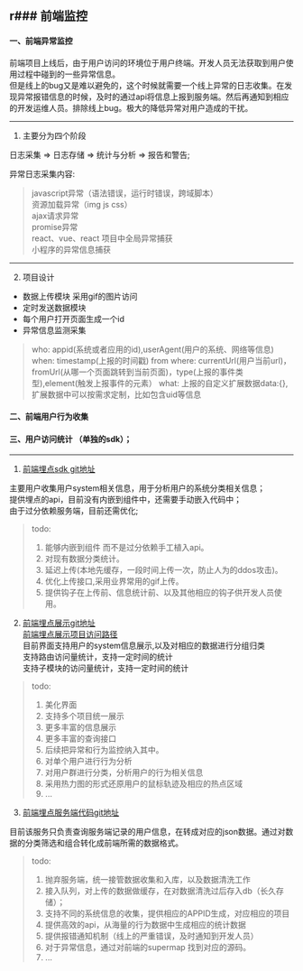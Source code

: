 r### 前端监控 
---

#### 一、前端异常监控
前端项目上线后，由于用户访问的环境位于用户终端。开发人员无法获取到用户使用过程中碰到的一些异常信息。  
但是线上的bug又是难以避免的，这个时候就需要一个线上异常的日志收集。在发现异常报错信息的时候，及时的通过api将信息上报到服务端。然后再通知到相应的开发运维人员。排除线上bug。极大的降低异常对用户造成的干扰。

---
1. 主要分为四个阶段  

日志采集 => 日志存储 => 统计与分析 => 报告和警告;  

异常日志采集内容:
> javascript异常（语法错误，运行时错误，跨域脚本）  
> 资源加载异常（img js css）  
> ajax请求异常  
> promise异常  
> react、vue、react 项目中全局异常捕获  
> 小程序的异常信息捕获

---
2. 项目设计

- 数据上传模块 采用gif的图片访问
- 定时发送数据模块
- 每个用户打开页面生成一个id
- 异常信息监测采集
> who: appid(系统或者应用的id),userAgent(用户的系统、网络等信息)
> when: timestamp(上报的时间戳)
> from where: currentUrl(用户当前url)，fromUrl(从哪一个页面跳转到当前页面)，type(上报的事件类型),element(触发上报事件的元素）
> what: 上报的自定义扩展数据data:{},扩展数据中可以按需求定制，比如包含uid等信息

 

#### 二、前端用户行为收集




#### 三、用户访问统计 （单独的sdk）；
---

1. [前端埋点sdk git地址](https://code.aliyun.com/gzshili/web-point-sdk)

主要用户收集用户system相关信息，用于分析用户的系统分类相关信息；<br>
提供埋点的api，目前没有内嵌到组件中，还需要手动嵌入代码中；<br>
由于过分依赖服务端，目前还需优化;<br>

> todo:
> 1. 能够内嵌到组件 而不是过分依赖手工植入api。
> 2. 对现有数据分类统计。
> 3. 延迟上传(本地先缓存，一段时间上传一次，防止人为的ddos攻击)。
> 4. 优化上传接口,采用业界常用的gif上传。
> 5. 提供钩子在上传前、信息统计前、以及其他相应的钩子供开发人员使用。

2. [前端埋点展示git地址](https://code.aliyun.com/gzshili/web-point-operate.git)  
   [前端埋点展示项目访问路径](http://222.222.222.125/summary/#/hlxj/userInfo)  
目前界面支持用户的system信息展示,以及对相应的数据进行分组归类  
支持路由访问量统计，支持一定时间的统计  
支持子模块的访问量统计，支持一定时间的统计  

> todo:
> 1. 美化界面
> 2. 支持多个项目统一展示
> 3. 更多丰富的信息展示
> 4. 更多丰富的查询接口
> 5. 后续把异常和行为监控纳入其中。
> 6. 对单个用户进行行为分析
> 7. 对用户群进行分类，分析用户的行为相关信息
> 8. 采用热力图的形式还原用户的鼠标轨迹及相应的热点区域
> 9. ...


3. [前端埋点服务端代码git地址](https://code.aliyun.com/gzshili/serve-point.git)

目前该服务只负责查询服务端记录的用户信息，在转成对应的json数据。通过对数据的分类筛选和组合转化成前端所需的数据格式。

> todo:
> 1. 抛弃服务端，统一接管数据收集和入库，以及数据清洗工作
> 2. 接入队列，对上传的数据做缓存，在对数据清洗过后存入db（长久存储）；
> 3. 支持不同的系统信息的收集，提供相应的APPID生成，对应相应的项目
> 4. 提供高效的api，从海量的行为数据中生成相应的统计数据
> 5. 提供报错通知机制（线上的严重错误，及时通知到开发人员）
> 6. 对于异常信息，通过对前端的supermap 找到对应的源码。
> 7. ... 